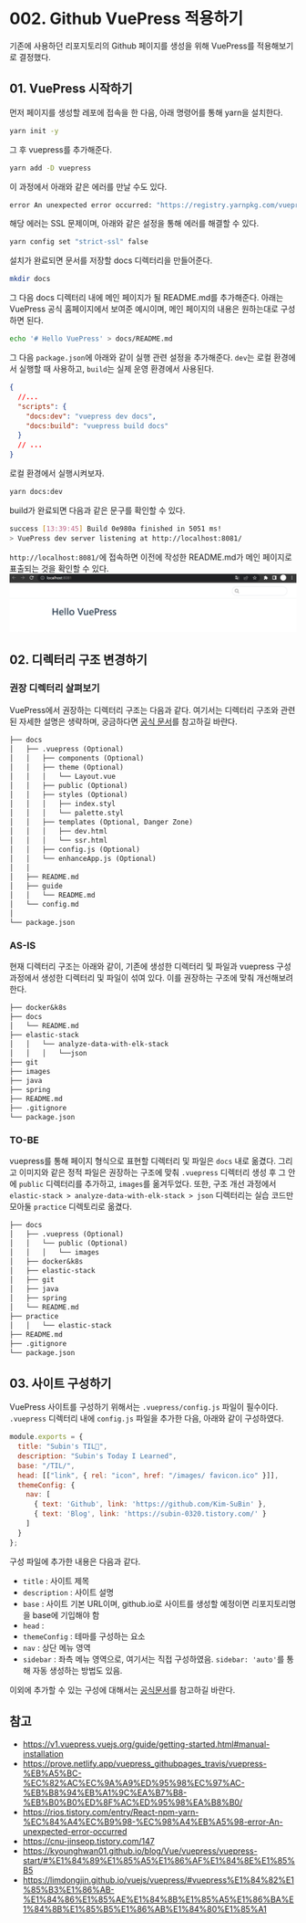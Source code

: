 # 002. Github VuePress 적용하기

기존에 사용하던 리포지토리의 Github 페이지를 생성을 위해 VuePress를 적용해보기로 결정했다.

## 01. VuePress 시작하기

먼저 페이지를 생성할 레포에 접속을 한 다음, 아래 명령어를 통해 yarn을 설치한다.

```bash
yarn init -y
```

그 후 vuepress를 추가해준다.

```bash
yarn add -D vuepress
```

이 과정에서 아래와 같은 에러를 만날 수도 있다.

```bash
error An unexpected error occurred: "https://registry.yarnpkg.com/vuepress: self signed certificate in certificate chain".
```

해당 에러는 SSL 문제이며, 아래와 같은 설정을 통해 에러를 해결할 수 있다.

```bash
yarn config set "strict-ssl" false
```

설치가 완료되면 문서를 저장할 docs 디렉터리을 만들어준다.

```bash
mkdir docs
```

그 다음 docs 디렉터리 내에 메인 페이지가 될 README.md를 추가해준다. 아래는 VuePress 공식 홈페이지에서 보여준 예시이며, 메인 페이지의 내용은 원하는대로 구성하면 된다.

```bash
echo '# Hello VuePress' > docs/README.md
```

그 다음 `package.json`에 아래와 같이 실행 관련 설정을 추가해준다. `dev`는 로컬 환경에서 실행할 때 사용하고, `build`는 실제 운영 환경에서 사용된다.

```json
{
  //...
  "scripts": {
    "docs:dev": "vuepress dev docs",
    "docs:build": "vuepress build docs"
  }
  // ...
}
```

로컬 환경에서 실행시켜보자.

```bash
yarn docs:dev
```

build가 완료되면 다음과 같은 문구를 확인할 수 있다.

```bash
success [13:39:45] Build 0e980a finished in 5051 ms!
> VuePress dev server listening at http://localhost:8081/
```

`http://localhost:8081/`에 접속하면 이전에 작성한 README.md가 메인 페이지로 표출되는 것을 확인할 수 있다.
![](../.vuepress/public/images/git-posting/002-01.png)

## 02. 디렉터리 구조 변경하기

### 권장 디렉터리 살펴보기

VuePress에서 권장하는 디렉터리 구조는 다음과 같다. 여기서는 디렉터리 구조와 관련된 자세한 설명은 생략하며, 궁금하다면 [공식 문서](https://v1.vuepress.vuejs.org/guide/directory-structure.html#default-page-routing)를 참고하길 바란다.

```
├── docs
│   ├── .vuepress (Optional)
│   │   ├── components (Optional)
│   │   ├── theme (Optional)
│   │   │   └── Layout.vue
│   │   ├── public (Optional)
│   │   ├── styles (Optional)
│   │   │   ├── index.styl
│   │   │   └── palette.styl
│   │   ├── templates (Optional, Danger Zone)
│   │   │   ├── dev.html
│   │   │   └── ssr.html
│   │   ├── config.js (Optional)
│   │   └── enhanceApp.js (Optional)
│   │
│   ├── README.md
│   ├── guide
│   │   └── README.md
│   └── config.md
│
└── package.json
```

### AS-IS

현재 디렉터리 구조는 아래와 같이, 기존에 생성한 디렉터리 및 파일과 vuepress 구성 과정에서 생성한 디렉터리 및 파일이 섞여 있다. 이를 권장하는 구조에 맞춰 개선해보려 한다.

```
├── docker&k8s
├── docs
│   └── README.md
├── elastic-stack
│   │   └── analyze-data-with-elk-stack
│   │   │   └──json
├── git
├── images
├── java
├── spring
├── README.md
├── .gitignore
└── package.json
```

### TO-BE

vuepress를 통해 페이지 형식으로 표현할 디렉터리 및 파일은 `docs` 내로 옮겼다. 그리고 이미지와 같은 정적 파일은 권장하는 구조에 맞춰 `.vuepress` 디렉터리 생성 후 그 안에 `public` 디렉터리를 추가하고, `images`를 옮겨두었다. 또한, 구조 개선 과정에서 `elastic-stack > analyze-data-with-elk-stack > json` 디렉터리는 실습 코드만 모아둘 `practice` 디렉토리로 옮겼다.

```
├── docs
│   ├── .vuepress (Optional)
│   │   └── public (Optional)
│   │   │   └── images
│   ├── docker&k8s
│   ├── elastic-stack
│   ├── git
│   ├── java
│   ├── spring
│   └── README.md
├── practice
│   │   └── elastic-stack
├── README.md
├── .gitignore
└── package.json
```

## 03. 사이트 구성하기

VuePress 사이트를 구성하기 위해서는 `.vuepress/config.js` 파일이 필수이다. `.vuepress` 디렉터리 내에 `config.js` 파일을 추가한 다음, 아래와 같이 구성하였다.

```javascript
module.exports = {
  title: "Subin's TIL🐰",
  description: "Subin's Today I Learned",
  base: "/TIL/",
  head: [["link", { rel: "icon", href: "/images/ favicon.ico" }]],
  themeConfig: {
    nav: [
      { text: 'Github', link: 'https://github.com/Kim-SuBin' },
      { text: 'Blog', link: 'https://subin-0320.tistory.com/' }
    ]
  }
};
```
구성 파일에 추가한 내용은 다음과 같다.
- `title` : 사이트 제목
- `description` : 사이트 설명
- `base` : 사이트 기본 URL이며, github.io로 사이트를 생성할 예정이면 리포지토리명을 base에 기입해야 함
- `head` :
- `themeConfig` : 테마를 구성하는 요소
- `nav` : 상단 메뉴 영역
- `sidebar` : 좌측 메뉴 영역으로, 여기서는 직접 구성하였음. `sidebar: 'auto'`를 통해 자동 생성하는 방법도 있음.

이외에 추가할 수 있는 구성에 대해서는 [공식문서](https://v1.vuepress.vuejs.org/config/#basic-config)를 참고하길 바란다.

## 참고

- https://v1.vuepress.vuejs.org/guide/getting-started.html#manual-installation
- https://prove.netlify.app/vuepress_githubpages_travis/vuepress-%EB%A5%BC-%EC%82%AC%EC%9A%A9%ED%95%98%EC%97%AC-%EB%B8%94%EB%A1%9C%EA%B7%B8-%EB%B0%B0%ED%8F%AC%ED%95%98%EA%B8%B0/
- https://rios.tistory.com/entry/React-npm-yarn-%EC%84%A4%EC%B9%98-%EC%98%A4%EB%A5%98-error-An-unexpected-error-occurred
- https://cnu-jinseop.tistory.com/147
- https://kyounghwan01.github.io/blog/Vue/vuepress/vuepress-start/#%E1%84%89%E1%85%A5%E1%86%AF%E1%84%8E%E1%85%B5
- https://limdongjin.github.io/vuejs/vuepress/#vuepress%E1%84%82%E1%85%B3%E1%86%AB-%E1%84%86%E1%85%AE%E1%84%8B%E1%85%A5%E1%86%BA%E1%84%8B%E1%85%B5%E1%86%AB%E1%84%80%E1%85%A1